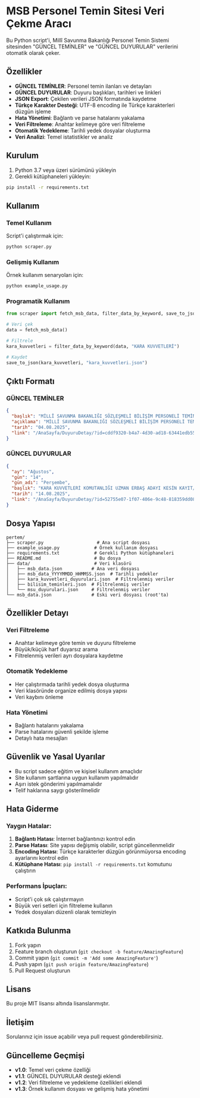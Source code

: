 # MSB Personel Temin Sitesi Veri Çekme Aracı

Bu Python script'i, Millî Savunma Bakanlığı Personel Temin Sistemi sitesinden "GÜNCEL TEMİNLER" ve "GÜNCEL DUYURULAR" verilerini otomatik olarak çeker.

## Özellikler

- **GÜNCEL TEMİNLER**: Personel temin ilanları ve detayları
- **GÜNCEL DUYURULAR**: Duyuru başlıkları, tarihleri ve linkleri
- **JSON Export**: Çekilen verileri JSON formatında kaydetme
- **Türkçe Karakter Desteği**: UTF-8 encoding ile Türkçe karakterleri düzgün işleme
- **Hata Yönetimi**: Bağlantı ve parse hatalarını yakalama
- **Veri Filtreleme**: Anahtar kelimeye göre veri filtreleme
- **Otomatik Yedekleme**: Tarihli yedek dosyalar oluşturma
- **Veri Analizi**: Temel istatistikler ve analiz

## Kurulum

1. Python 3.7 veya üzeri sürümünü yükleyin
2. Gerekli kütüphaneleri yükleyin:

```bash
pip install -r requirements.txt
```

## Kullanım

### Temel Kullanım

Script'i çalıştırmak için:

```bash
python scraper.py
```

### Gelişmiş Kullanım

Örnek kullanım senaryoları için:

```bash
python example_usage.py
```

### Programatik Kullanım

```python
from scraper import fetch_msb_data, filter_data_by_keyword, save_to_json

# Veri çek
data = fetch_msb_data()

# Filtrele
kara_kuvvetleri = filter_data_by_keyword(data, "KARA KUVVETLERİ")

# Kaydet
save_to_json(kara_kuvvetleri, "kara_kuvvetleri.json")
```

## Çıktı Formatı

### GÜNCEL TEMİNLER
```json
{
  "başlık": "MİLLÎ SAVUNMA BAKANLIĞI SÖZLEŞMELİ BİLİŞİM PERSONELİ TEMİNİ",
  "açıklama": "MİLLÎ SAVUNMA BAKANLIĞI SÖZLEŞMELİ BİLİŞİM PERSONELİ TEMİNİ",
  "tarih": "04.08.2025",
  "link": "/AnaSayfa/DuyuruDetay/?id=cddf9320-b4a7-4d30-ad18-63441edb55eb"
}
```

### GÜNCEL DUYURULAR
```json
{
  "ay": "Ağustos",
  "gün": "14",
  "gün_adı": "Perşembe",
  "başlık": "KARA KUVVETLERİ KOMUTANLIĞI UZMAN ERBAŞ ADAYI KESİN KAYIT/EĞİTİM İLANI",
  "tarih": "14.08.2025",
  "link": "/AnaSayfa/DuyuruDetay/?id=52755e07-1f07-406e-9c48-818359dd08fc"
}
```

## Dosya Yapısı

```
pertem/
├── scraper.py                    # Ana script dosyası
├── example_usage.py             # Örnek kullanım dosyası
├── requirements.txt             # Gerekli Python kütüphaneleri
├── README.md                    # Bu dosya
├── data/                        # Veri klasörü
│   ├── msb_data.json           # Ana veri dosyası
│   ├── msb_data_YYYYMMDD_HHMMSS.json  # Tarihli yedekler
│   ├── kara_kuvvetleri_duyurulari.json  # Filtrelenmiş veriler
│   ├── bilisim_teminleri.json  # Filtrelenmiş veriler
│   └── msu_duyurulari.json     # Filtrelenmiş veriler
└── msb_data.json               # Eski veri dosyası (root'ta)
```

## Özellikler Detayı

### Veri Filtreleme
- Anahtar kelimeye göre temin ve duyuru filtreleme
- Büyük/küçük harf duyarsız arama
- Filtrelenmiş verileri ayrı dosyalara kaydetme

### Otomatik Yedekleme
- Her çalıştırmada tarihli yedek dosya oluşturma
- Veri klasöründe organize edilmiş dosya yapısı
- Veri kaybını önleme

### Hata Yönetimi
- Bağlantı hatalarını yakalama
- Parse hatalarını güvenli şekilde işleme
- Detaylı hata mesajları

## Güvenlik ve Yasal Uyarılar

- Bu script sadece eğitim ve kişisel kullanım amaçlıdır
- Site kullanım şartlarına uygun kullanım yapılmalıdır
- Aşırı istek gönderimi yapılmamalıdır
- Telif haklarına saygı gösterilmelidir

## Hata Giderme

### Yaygın Hatalar:

1. **Bağlantı Hatası**: İnternet bağlantınızı kontrol edin
2. **Parse Hatası**: Site yapısı değişmiş olabilir, script güncellenmelidir
3. **Encoding Hatası**: Türkçe karakterler düzgün görünmüyorsa encoding ayarlarını kontrol edin
4. **Kütüphane Hatası**: `pip install -r requirements.txt` komutunu çalıştırın

### Performans İpuçları:

- Script'i çok sık çalıştırmayın
- Büyük veri setleri için filtreleme kullanın
- Yedek dosyaları düzenli olarak temizleyin

## Katkıda Bulunma

1. Fork yapın
2. Feature branch oluşturun (`git checkout -b feature/AmazingFeature`)
3. Commit yapın (`git commit -m 'Add some AmazingFeature'`)
4. Push yapın (`git push origin feature/AmazingFeature`)
5. Pull Request oluşturun

## Lisans

Bu proje MIT lisansı altında lisanslanmıştır.

## İletişim

Sorularınız için issue açabilir veya pull request gönderebilirsiniz.

## Güncelleme Geçmişi

- **v1.0**: Temel veri çekme özelliği
- **v1.1**: GÜNCEL DUYURULAR desteği eklendi
- **v1.2**: Veri filtreleme ve yedekleme özellikleri eklendi
- **v1.3**: Örnek kullanım dosyası ve gelişmiş hata yönetimi
